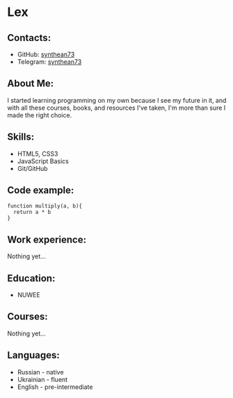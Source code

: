 # Lex
## Contacts:
* GitHub: [synthean73](https://github.com/synthean73)
* Telegram: [synthean73](https://t.me/synthean73)
## About Me:
I started learning programming on my own because I see my future in it, and with all these courses, books, and resources I've taken, I'm more than sure I made the right choice.
## Skills:
* HTML5, CSS3
* JavaScript Basics
* Git/GitHub
## Code example:
```
function multiply(a, b){
  return a * b
}
```
## Work experience:
Nothing yet…
## Education:
* NUWEE
## Courses:
Nothing yet…
## Languages:
* Russian - native
* Ukrainian - fluent
* English - pre-intermediate
